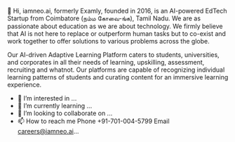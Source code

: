 👋 Hi, iamneo.ai, formerly Examly, founded in 2016, is an AI-powered EdTech Startup from Coimbatore (நம்ம கோவை-ங்க),  Tamil Nadu.  We are as passionate about education as we are about technology. We firmly believe that AI is not here to replace or outperform human tasks but to co-exist and work together to offer solutions to various problems across the globe. 

Our AI-driven Adaptive Learning Platform caters to students, universities, and corporates in all their needs of learning, upskilling, assessment, recruiting and whatnot. Our platforms are capable of recognizing individual learning patterns of students and curating content for an immersive learning experience. 

- 👀 I’m interested in ...
- 🌱 I’m currently learning ...
- 💞️ I’m looking to collaborate on ...
- 📫 How to reach me Phone +91-701-004-5799 Email careers@iamneo.ai...

<!---
iamneowise/iamneowise is a ✨ special ✨ repository because its `README.md` (this file) appears on your GitHub profile.
You can click the Preview link to take a look at your changes.
--->
